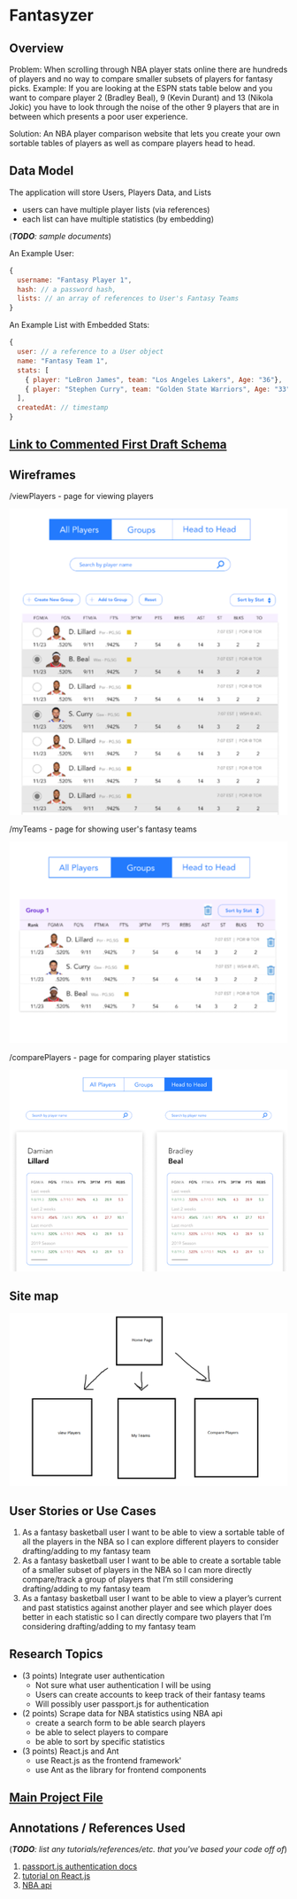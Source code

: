 # Fantasyzer 

## Overview

Problem: When scrolling through NBA player stats online there are hundreds of players and no way to compare smaller subsets of players for fantasy picks. Example: If you are looking at the ESPN stats table below and you want to compare player 2 (Bradley Beal), 9 (Kevin Durant) and 13 (Nikola Jokic) you have to look through the noise of the other 9 players that are in between which presents a poor user experience.

Solution: An NBA player comparison website that lets you create your own sortable tables of players as well as compare players head to head. 

## Data Model

The application will store Users, Players Data, and Lists

* users can have multiple player lists (via references)
* each list can have multiple statistics (by embedding)

(___TODO__: sample documents_)

An Example User:

```javascript
{
  username: "Fantasy Player 1",
  hash: // a password hash,
  lists: // an array of references to User's Fantasy Teams
}
```

An Example List with Embedded Stats:

```javascript
{
  user: // a reference to a User object
  name: "Fantasy Team 1",
  stats: [
    { player: "LeBron James", team: "Los Angeles Lakers", Age: "36"},
    { player: "Stephen Curry", team: "Golden State Warriors", Age: "33"},
  ],
  createdAt: // timestamp
}
```

## [Link to Commented First Draft Schema](db.js) 

## Wireframes

/viewPlayers - page for viewing players

![view players](documentation/viewPlayers.png)

/myTeams - page for showing user's fantasy teams

![teams](documentation/myTeams.png)

/comparePlayers - page for comparing player statistics

![compare](documentation/comparePlayers.png)

## Site map

![Site Map](documentation/sitemap.png)

## User Stories or Use Cases

1. As a fantasy basketball user I want to be able to view a sortable table of all the players in the NBA so I can explore different players to consider drafting/adding to my fantasy team
2. As a fantasy basketball user I want to be able to create a sortable table of a smaller subset of players in the NBA so I can more directly compare/track a group of players that I’m still considering drafting/adding to my fantasy team
3. As a fantasy basketball user I want to be able to view a player’s current and past statistics against another player and see which player does better in each statistic so I can directly compare two players that I’m considering drafting/adding to my fantasy team

## Research Topics

* (3 points) Integrate user authentication
    * Not sure what user authentication I will be using
    * Users can create accounts to keep track of their fantasy teams
    * Will possibly user passport.js for authentication
* (2 points) Scrape data for NBA statistics using NBA api
    * create a search form to be able search players
    * be able to select players to compare
    * be able to sort by specific statistics
* (3 points) React.js and Ant
    * use React.js as the frontend framework'
    * use Ant as the library for frontend components

## [Main Project File](app.js) 

## Annotations / References Used

(___TODO__: list any tutorials/references/etc. that you've based your code off of_)

1. [passport.js authentication docs](http://passportjs.org/docs)
2. [tutorial on React.js](https://reactjs.org/)
3. [NBA api](https://github.com/swar/nba_api)
